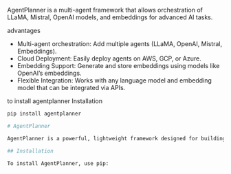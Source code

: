 AgentPlanner is a multi-agent framework that allows orchestration of LLaMA, Mistral, OpenAI models, and embeddings for advanced AI tasks.

advantages
- Multi-agent orchestration: Add multiple agents (LLaMA, OpenAI, Mistral, Embeddings).
- Cloud Deployment: Easily deploy agents on AWS, GCP, or Azure.
- Embedding Support: Generate and store embeddings using models like OpenAI’s embeddings.
- Flexible Integration: Works with any language model and embedding model that can be integrated via APIs.

to install agentplanner Installation

```bash
pip install agentplanner

# AgentPlanner

AgentPlanner is a powerful, lightweight framework designed for building multi-agent systems with integration for various LLMs. It supports multi-task capabilities, retrieval-augmented generation (RAG), and cloud deployments.

## Installation

To install AgentPlanner, use pip:

